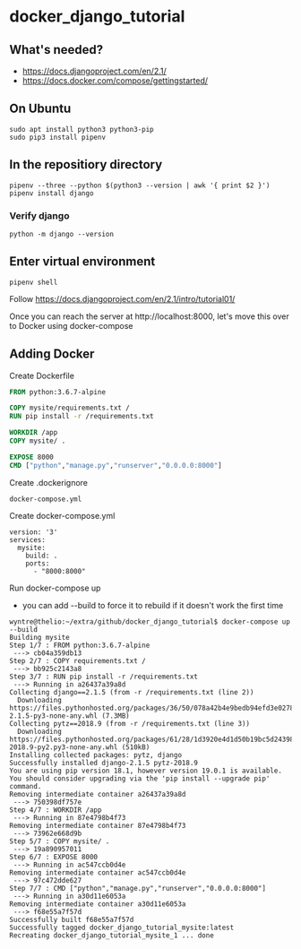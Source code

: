 # docker_django_tutorial

## What's needed?
* https://docs.djangoproject.com/en/2.1/
* https://docs.docker.com/compose/gettingstarted/

## On Ubuntu
```shell
sudo apt install python3 python3-pip
sudo pip3 install pipenv
```

## In the repositiory directory
```shell
pipenv --three --python $(python3 --version | awk '{ print $2 }')
pipenv install django
```

### Verify django
```shell
python -m django --version
```

## Enter virtual environment
```shell
pipenv shell
```

Follow https://docs.djangoproject.com/en/2.1/intro/tutorial01/

Once you can reach the server at http://localhost:8000, let's move this over to Docker using docker-compose

## Adding Docker
Create Dockerfile
```dockerfile
FROM python:3.6.7-alpine

COPY mysite/requirements.txt /
RUN pip install -r /requirements.txt

WORKDIR /app
COPY mysite/ .

EXPOSE 8000
CMD ["python","manage.py","runserver","0.0.0.0:8000"]
```

Create .dockerignore
```
docker-compose.yml
```

Create docker-compose.yml
```
version: '3'
services:
  mysite:
    build: .
    ports:
      - "8000:8000"
```

Run docker-compose up
* you can add --build to force it to rebuild if it doesn't work the first time
```
wyntre@thelio:~/extra/github/docker_django_tutorial$ docker-compose up --build
Building mysite
Step 1/7 : FROM python:3.6.7-alpine
 ---> cb04a359db13
Step 2/7 : COPY requirements.txt /
 ---> bb925c2143a8
Step 3/7 : RUN pip install -r /requirements.txt
 ---> Running in a26437a39a8d
Collecting django==2.1.5 (from -r /requirements.txt (line 2))
  Downloading https://files.pythonhosted.org/packages/36/50/078a42b4e9bedb94efd3e0278c0eb71650ed9672cdc91bd5542953bec17f/Django-2.1.5-py3-none-any.whl (7.3MB)
Collecting pytz==2018.9 (from -r /requirements.txt (line 3))
  Downloading https://files.pythonhosted.org/packages/61/28/1d3920e4d1d50b19bc5d24398a7cd85cc7b9a75a490570d5a30c57622d34/pytz-2018.9-py2.py3-none-any.whl (510kB)
Installing collected packages: pytz, django
Successfully installed django-2.1.5 pytz-2018.9
You are using pip version 18.1, however version 19.0.1 is available.
You should consider upgrading via the 'pip install --upgrade pip' command.
Removing intermediate container a26437a39a8d
 ---> 750398df757e
Step 4/7 : WORKDIR /app
 ---> Running in 87e4798b4f73
Removing intermediate container 87e4798b4f73
 ---> 73962e668d9b
Step 5/7 : COPY mysite/ .
 ---> 19a890957011
Step 6/7 : EXPOSE 8000
 ---> Running in ac547ccb0d4e
Removing intermediate container ac547ccb0d4e
 ---> 97c472dde627
Step 7/7 : CMD ["python","manage.py","runserver","0.0.0.0:8000"]
 ---> Running in a30d11e6053a
Removing intermediate container a30d11e6053a
 ---> f68e55a7f57d
Successfully built f68e55a7f57d
Successfully tagged docker_django_tutorial_mysite:latest
Recreating docker_django_tutorial_mysite_1 ... done
```

